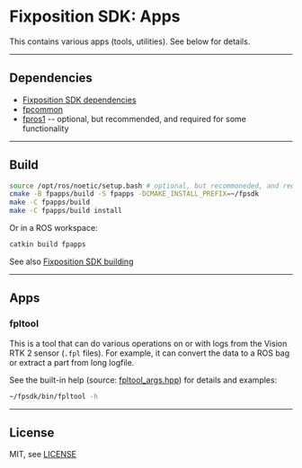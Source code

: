 # Fixposition SDK: Apps

This contains various apps (tools, utilities). See below for details.

---
## Dependencies

- [Fixposition SDK dependencies](../README.md#dependencies)
- [fpcommon](../fpcommon/README.md)
- [fpros1](../fpcommon/README.md) -- optional, but recommended, and required for some functionality


---
## Build

```sh
source /opt/ros/noetic/setup.bash # optional, but recommoneded, and required for ROS functionalities
cmake -B fpapps/build -S fpapps -DCMAKE_INSTALL_PREFIX=~/fpsdk
make -C fpapps/build
make -C fpapps/build install
```

Or in a ROS workspace:

```sh
catkin build fpapps
```

See also [Fixposition SDK building](../README.md#building)


---
## Apps

### fpltool

This is a tool that can do various operations on or with logs from the Vision RTK 2 sensor (`.fpl` files).
For example, it can convert the data to a ROS bag or extract a part from long logfile.

See the built-in help (source: [fpltool_args.hpp](fpltool/fpltool_args.hpp)) for details and examples:

```sh
~/fpsdk/bin/fpltool -h
```


---
## License

MIT, see [LICENSE](LICENSE)
